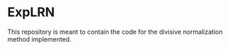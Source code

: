 # ExpLRN
This repository is meant to contain the code for the divisive normalization method implemented.
